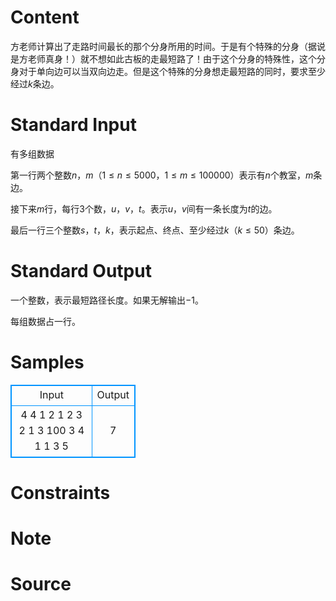 
# Content

方老师计算出了走路时间最长的那个分身所用的时间。于是有个特殊的分身（据说是方老师真身！）就不想如此古板的走最短路了！由于这个分身的特殊性，这个分身对于单向边可以当双向边走。但是这个特殊的分身想走最短路的同时，要求至少经过$k$条边。

# Standard Input

有多组数据

第一行两个整数$n$，$m$（$1\leq n\leq 5000$，$1\leq m\leq 100000$）表示有$n$个教室，$m$条边。

接下来$m$行，每行$3$个数，$u$，$v$，$t$。表示$u$，$v$间有一条长度为$t$的边。

最后一行三个整数$s$，$t$，$k$，表示起点、终点、至少经过$k$（$k\leq 50$）条边。

# Standard Output

一个整数，表示最短路径长度。如果无解输出$-1$。

每组数据占一行。

# Samples

<style>
        table,table tr th, table tr td { border:1px solid #0094ff; }
        table { width: 200px; min-height: 25px; line-height: 25px; text-align: center; border-collapse: collapse;}   
    </style>
<table>
	<tr>
		<td>Input</td>
		<td>Output</td>
	</tr>
<tr><td>4 4
1 2 1
2 3 2
1 3 100
3 4 1
1 3 5</td><td>7</td></tr></table>


# Constraints



# Note



# Source



